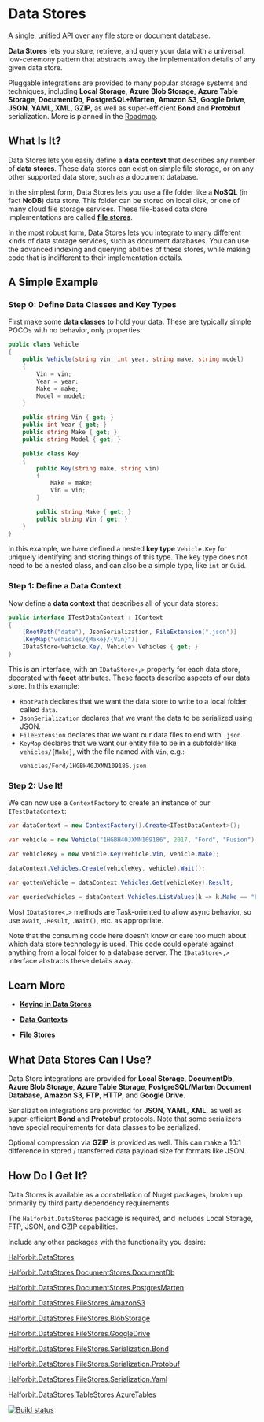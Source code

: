 # Data Stores

A single, unified API over any file store or document database.

**Data Stores** lets you store, retrieve, and query your data with a universal, low-ceremony pattern that abstracts away the implementation details of any given data store.

Pluggable integrations are provided to many popular storage systems and techniques, including **Local Storage**, **Azure Blob Storage**, **Azure Table Storage**, **DocumentDb**, **PostgreSQL+Marten**, **Amazon S3**, **Google Drive**, **JSON**, **YAML**, **XML**, **GZIP**, as well as super-efficient **Bond** and **Protobuf** serialization. More is planned in the [Roadmap](docs/roadmap.md).

## What Is It?

Data Stores lets you easily define a **data context** that describes any number of **data stores**. These data stores can exist on simple file storage, or on any other supported data store, such as a document database.

In the simplest form, Data Stores lets you use a file folder like a **NoSQL** (in fact **NoDB**) data store. This folder can be stored on local disk, or one of many cloud file storage services. These file-based data store implementations are called **[file stores](docs/file-stores.md)**.

In the most robust form, Data Stores lets you integrate to many different kinds of data storage services, such as document databases. You can use the advanced indexing and querying abilities of these stores, while making code that is indifferent to their implementation details. 

## A Simple Example

### Step 0: Define Data Classes and Key Types

First make some **data classes** to hold your data. These are typically simple POCOs with no behavior, only properties:

```cs
public class Vehicle
{
    public Vehicle(string vin, int year, string make, string model)
    {
        Vin = vin;
        Year = year;
        Make = make;
        Model = model;
    }

    public string Vin { get; }
    public int Year { get; }
    public string Make { get; }
    public string Model { get; }

    public class Key
    {
        public Key(string make, string vin)
        {
            Make = make;
            Vin = vin;
        }

        public string Make { get; }
        public string Vin { get; }
    }
}
```

In this example, we have defined a nested **key type** `Vehicle.Key` for uniquely identifying and storing things of this type. The key type does not need to be a nested class, and can also be a simple type, like `int` or `Guid`. 

### Step 1: Define a Data Context

Now define a **data context** that describes all of your data stores:

```cs
public interface ITestDataContext : IContext
{
    [RootPath("data"), JsonSerialization, FileExtension(".json")]
    [KeyMap("vehicles/{Make}/{Vin}")]
    IDataStore<Vehicle.Key, Vehicle> Vehicles { get; }
}
```

This is an interface, with an `IDataStore<,>` property for each data store, decorated with **facet** attributes. These facets describe aspects of our data store. In this example:

- `RootPath` declares that we want the data store to write to a local folder called `data`.
- `JsonSerialization` declares that we want the data to be serialized using JSON.
- `FileExtension` declares that we want our data files to end with `.json`.
- `KeyMap` declares that we want our entity file to be in a subfolder like `vehicles/{Make}`, with the file named with `Vin`, e.g.: 
    ```
    vehicles/Ford/1HGBH40JXMN109186.json
    ```

### Step 2: Use It!

We can now use a `ContextFactory` to create an instance of our `ITestDataContext`:

```cs
var dataContext = new ContextFactory().Create<ITestDataContext>();

var vehicle = new Vehicle("1HGBH40JXMN109186", 2017, "Ford", "Fusion");

var vehicleKey = new Vehicle.Key(vehicle.Vin, vehicle.Make);

dataContext.Vehicles.Create(vehicleKey, vehicle).Wait();

var gottenVehicle = dataContext.Vehicles.Get(vehicleKey).Result;

var queriedVehicles = dataContext.Vehicles.ListValues(k => k.Make == "Ford").Result;
```

Most `IDataStore<,>` methods are Task-oriented to allow async behavior, so use `await`, `.Result`, `.Wait()`, etc. as appropriate.

Note that the consuming code here doesn't know or care too much about which data store technology is used. This code could operate against anything from a local folder to a database server. The `IDataStore<,>` interface abstracts these details away. 

## Learn More

- **[Keying in Data Stores](docs/keying.md)**

- **[Data Contexts](docs/data-contexts.md)**

- **[File Stores]()**


## What Data Stores Can I Use?

Data Store integrations are provided for **Local Storage**, **DocumentDb**, **Azure Blob Storage**, **Azure Table Storage**, **PostgreSQL/Marten Document Database**, **Amazon S3**, **FTP**, **HTTP**, and **Google Drive**.

Serialization integrations are provided for **JSON**, **YAML**, **XML**, as well as super-efficient **Bond** and **Protobuf** protocols. Note that some serializers have special requirements for data classes to be serialized.

Optional compression via **GZIP** is provided as well. This can make a 10:1 difference in stored / transferred data payload size for formats like JSON.

## How Do I Get It?

Data Stores is available as a constellation of Nuget packages, broken up primarily by third party dependency requirements.

The `Halforbit.DataStores` package is required, and includes Local Storage, FTP, JSON, and GZIP capabilities. 

Include any other packages with the functionality you desire:

[Halforbit.DataStores](https://www.nuget.org/packages/Halforbit.DataStores/)

[Halforbit.DataStores.DocumentStores.DocumentDb](https://www.nuget.org/packages/Halforbit.DataStores.DocumentStores.DocumentDb/)

[Halforbit.DataStores.DocumentStores.PostgresMarten](https://www.nuget.org/packages/Halforbit.DataStores.DocumentStores.PostgresMarten/)

[Halforbit.DataStores.FileStores.AmazonS3](https://www.nuget.org/packages/Halforbit.DataStores.FileStores.AmazonS3/)

[Halforbit.DataStores.FileStores.BlobStorage](https://www.nuget.org/packages/Halforbit.DataStores.FileStores.BlobStorage/)

[Halforbit.DataStores.FileStores.GoogleDrive](https://www.nuget.org/packages/Halforbit.DataStores.FileStores.GoogleDrive/)

[Halforbit.DataStores.FileStores.Serialization.Bond](https://www.nuget.org/packages/Halforbit.DataStores.FileStores.Serialization.Bond/)

[Halforbit.DataStores.FileStores.Serialization.Protobuf](https://www.nuget.org/packages/Halforbit.DataStores.FileStores.Serialization.Protobuf/)

[Halforbit.DataStores.FileStores.Serialization.Yaml](https://www.nuget.org/packages/Halforbit.DataStores.FileStores.Serialization.Yaml/)

[Halforbit.DataStores.TableStores.AzureTables](https://www.nuget.org/packages/Halforbit.DataStores.TableStores.AzureTables/)

[![Build status](https://ci.appveyor.com/api/projects/status/w8tliyvw96obytai?svg=true)](https://ci.appveyor.com/project/halforbit/data-stores)